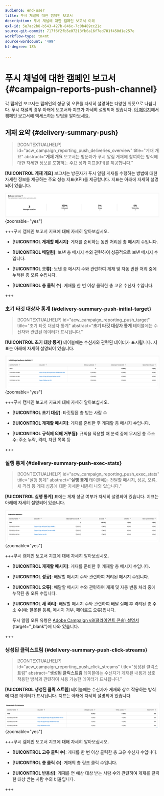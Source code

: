 ```yaml
---
audience: end-user
title: 푸시 채널에 대한 캠페인 보고서
description: 푸시 채널에 대한 캠페인 보고서 이해
exl-id: 5e7ac2b8-b543-427b-846c-7c0b489cc21c
source-git-commit: 717f6f2fb5e07213fb6a16f7ed701f450d1e257e
workflow-type: tm+mt
source-wordcount: '499'
ht-degree: 18%

---
```


# 푸시 채널에 대한 캠페인 보고서 {#campaign-reports-push-channel}

각 캠페인 보고서는 캠페인의 성공 및 오류를 자세히 설명하는 다양한 위젯으로 나뉩니다. 푸시 채널의 경우 아래에 보고서와 지표가 자세히 설명되어 있습니다. [이 페이지](campaign-reports.md)에서 캠페인 보고서에 액세스하는 방법을 알아보세요.

## 게재 요약 {#delivery-summary-push}

>[!CONTEXTUALHELP]
>id="acw_campaign_reporting_push_deliveries_overview"
>title="게재 개요"
>abstract="**게재 개요** 보고서는 방문자가 푸시 알림 게재에 참여하는 방식에 대한 자세한 정보를 포함하는 주요 성과 지표(KPI)를 제공합니다."

**[!UICONTROL 게재 개요]** 보고서는 방문자가 푸시 알림 게재를 수행하는 방법에 대한 자세한 정보를 제공하는 주요 성능 지표(KPI)를 제공합니다. 지표는 아래에 자세히 설명되어 있습니다.

![](assets/campaign-reporting-push-summary.png){zoomable="yes"}


+++푸시 캠페인 보고서 지표에 대해 자세히 알아보십시오.

* **[!UICONTROL 게재할 메시지]**: 게재를 준비하는 동안 처리된 총 메시지 수입니다.

* **[!UICONTROL 배달됨]**: 보낸 총 메시지 수와 관련하여 성공적으로 보낸 메시지 수입니다.

* **[!UICONTROL 오류]**: 보낸 총 메시지 수와 관련하여 게재 및 자동 반환 처리 중에 누적된 총 오류 수입니다.

* **[!UICONTROL 총 클릭 수]**: 게재를 한 번 이상 클릭한 총 고유 수신자 수입니다.

+++

### 초기 타깃 대상자 통계 {#delivery-summary-push-initial-target}


>[!CONTEXTUALHELP]
>id="acw_campaign_reporting_push_target"
>title="초기 타깃 대상자 통계"
>abstract="**초기 타깃 대상자 통계** 테이블에는 수신자와 관련된 데이터가 표시됩니다."

**[!UICONTROL 초기 대상 통계]** 테이블에는 수신자와 관련된 데이터가 표시됩니다. 지표는 아래에 자세히 설명되어 있습니다.

![](assets/campaign-reporting-push-target.png){zoomable="yes"}


+++푸시 캠페인 보고서 지표에 대해 자세히 알아보십시오.

* **[!UICONTROL 초기 대상]**: 타깃팅된 총 받는 사람 수

* **[!UICONTROL 게재할 메시지]**: 게재를 준비한 후 게재할 총 메시지 수입니다.

* **[!UICONTROL 규칙에 의해 거부됨]**: 규칙을 적용할 때 분석 중에 무시된 총 주소 수: 주소 누락, 격리, 차단 목록 등

+++

### 실행 통계 {#delivery-summary-push-exec-stats}

>[!CONTEXTUALHELP]
>id="acw_campaign_reporting_push_exec_stats"
>title="실행 통계"
>abstract="**실행 통계** 테이블에는 전달할 메시지, 성공, 오류, 새 격리 등 게재 성공에 대한 자세한 내용이 나와 있습니다."

**[!UICONTROL 실행 통계]** 표에는 게재 성공 여부가 자세히 설명되어 있습니다. 지표는 아래에 자세히 설명되어 있습니다.

![](assets/campaign-reporting-push-exec.png){zoomable="yes"}

+++푸시 캠페인 보고서 지표에 대해 자세히 알아보십시오.

* **[!UICONTROL 게재할 메시지]**: 게재를 준비한 후 게재할 총 메시지 수입니다.

* **[!UICONTROL 성공]**: 배달할 메시지 수와 관련하여 처리된 메시지 수입니다.

* **[!UICONTROL 오류]**: 배달할 메시지 수와 관련하여 게재 및 자동 반동 처리 중에 누적된 총 오류 수입니다.

* **[!UICONTROL 새 격리]**: 배달할 메시지 수와 관련하여 배달 실패 후 격리된 총 주소 수(예: 잘못된 등록, 메시지 거부, 페이로드 오류)입니다.

  푸시 알림 오류 유형은 [Adobe Campaign v8(클라이언트 콘솔) 설명서](https://experienceleague.adobe.com/docs/campaign/campaign-v8/send/failures/delivery-failures.html#push-error-types){target="_blank"}에 나와 있습니다.

+++

### 생성된 클릭스트림 {#delivery-summary-push-click-streams}

>[!CONTEXTUALHELP]
>id="acw_campaign_reporting_push_click_streams"
>title="생성된 클릭스트림"
>abstract="**생성된 클릭스트림** 테이블에는 수신자가 게재된 내용과 상호 작용한 방식과 관련하여 사용 가능한 데이터가 표시됩니다."

**[!UICONTROL 생성된 클릭 스트림]** 테이블에는 수신자가 게재와 상호 작용하는 방식에 따른 데이터가 표시됩니다. 지표는 아래에 자세히 설명되어 있습니다.

![](assets/campaign-reporting-push-clicks.png){zoomable="yes"}

+++푸시 캠페인 보고서 지표에 대해 자세히 알아보십시오.

* **[!UICONTROL 고유 클릭 수]**: 게재를 한 번 이상 클릭한 총 고유 수신자 수입니다.

* **[!UICONTROL 총 클릭 수]**: 게재의 총 링크 클릭 수입니다.

* **[!UICONTROL 반응성]**: 게재를 연 예상 대상 받는 사람 수와 관련하여 게재를 클릭한 대상 받는 사람 수의 비율입니다.

+++
